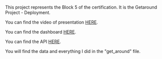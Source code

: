 This project represents the Block 5 of the certification. It is the Getaround Project - Deployment.

You can find the video of presentation [HERE](https://share.vidyard.com/watch/UeyMRwm6T1BaRpyeXMwXfj?).

You can find the dashboard [HERE](https://getaround-block5-juliette-b3080916f477.herokuapp.com/).

You can find the API [HERE](https://api-block5-juliette-7028d828e6cb.herokuapp.com/docs).

You will find the data and everything I did in the "get_around" file.
